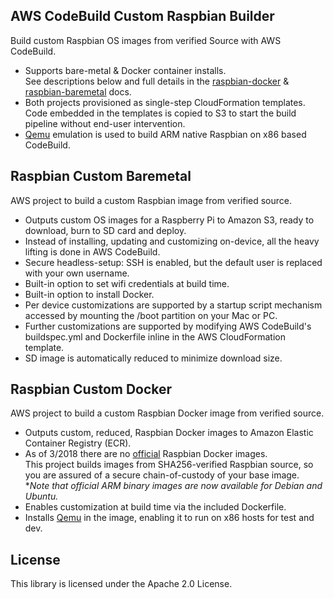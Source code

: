 ## AWS CodeBuild Custom Raspbian Builder
Build custom Raspbian OS images from verified Source with AWS CodeBuild.
* Supports bare-metal & Docker container installs.  
See descriptions below and full details in the [raspbian-docker](./raspbian-docker/README.md) & [raspbian-baremetal](./raspbian-baremetal/README.md) docs.  
* Both projects provisioned as single-step CloudFormation templates.  
Code embedded in the templates is copied to S3 to start the build pipeline without end-user intervention.  
* [Qemu](https://www.qemu.org) emulation is used to build ARM native Raspbian on x86 based CodeBuild.  

## Raspbian Custom Baremetal
AWS project to build a custom Raspbian image from verified source.  
* Outputs custom OS images for a Raspberry Pi to Amazon S3, ready to download, burn to SD card and deploy.  
* Instead of installing, updating and customizing on-device, all the heavy lifting is done in AWS CodeBuild.  
* Secure headless-setup:  SSH is enabled, but the default user is replaced with your own username.  
* Built-in option to set wifi credentials at build time.  
* Built-in option to install Docker.  
* Per device customizations are supported by a startup script mechanism accessed by mounting the /boot partition on your Mac or PC.  
* Further customizations are supported by modifying AWS CodeBuild's buildspec.yml and Dockerfile inline in the AWS CloudFormation template.  
* SD image is automatically reduced to minimize download size.

## Raspbian Custom Docker
AWS project to build a custom Raspbian Docker image from verified source.  
* Outputs custom, reduced, Raspbian Docker images to Amazon Elastic Container Registry (ECR).  
* As of 3/2018 there are no [official](https://docs.docker.com/docker-hub/official_repos/) Raspbian Docker images.  
This project builds images from SHA256-verified Raspbian source, so you are assured of a secure chain-of-custody of your base image.  
**Note that official ARM binary images are now available for Debian and Ubuntu.*  
* Enables customization at build time via the included Dockerfile.  
* Installs [Qemu](https://www.qemu.org) in the image, enabling it to run on x86 hosts for test and dev.     

## License

This library is licensed under the Apache 2.0 License. 
